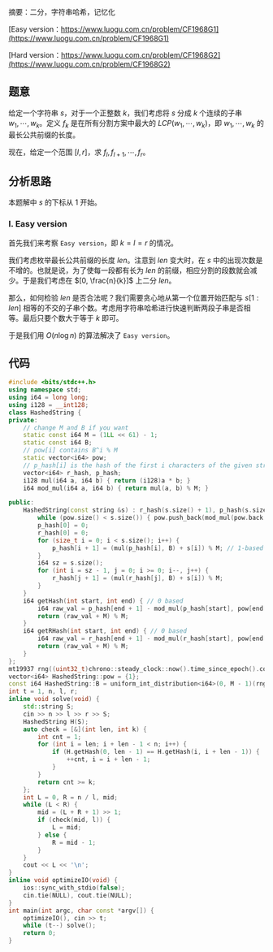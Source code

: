 摘要：二分，字符串哈希，记忆化

[Easy version：https://www.luogu.com.cn/problem/CF1968G1](https://www.luogu.com.cn/problem/CF1968G1)

[Hard version：https://www.luogu.com.cn/problem/CF1968G2](https://www.luogu.com.cn/problem/CF1968G2)

## 题意

给定一个字符串 $s$，对于一个正整数 $k$，我们考虑将 $s$ 分成 $k$ 个连续的子串 $w_1, \cdots, w_k$。定义 $f_k$ 是在所有分割方案中最大的 $LCP\left(w_1, \cdots, w_k\right)$，即 $w_1, \cdots, w_k$ 的最长公共前缀的长度。

现在，给定一个范围 $[l, r]$，求 $f_l, f_{l + 1}, \cdots, f_r$。

## 分析思路

本题解中 $s$ 的下标从 $1$ 开始。

### I. Easy version

首先我们来考察 `Easy version`，即 $k = l = r$ 的情况。

我们考虑枚举最长公共前缀的长度 $len$。注意到 $len$ 变大时，在 $s$ 中的出现次数是不增的。也就是说，为了使每一段都有长为 $len$ 的前缀，相应分割的段数就会减少。于是我们考虑在 $[0, \frac{n}{k}]$ 上二分 $len$。

那么，如何检验 $len$ 是否合法呢？我们需要贪心地从第一个位置开始匹配与 $s[1:len]$ 相等的不交的子串个数。考虑用字符串哈希进行快速判断两段子串是否相等。最后只要个数大于等于 $k$ 即可。

于是我们用 $O\left(n \log n\right)$ 的算法解决了 `Easy version`。 

## 代码

```cpp
#include <bits/stdc++.h>
using namespace std;
using i64 = long long;
using i128 = __int128;
class HashedString {
private:
    // change M and B if you want
    static const i64 M = (1LL << 61) - 1;
    static const i64 B;
    // pow[i] contains B^i % M
    static vector<i64> pow;
    // p_hash[i] is the hash of the first i characters of the given string
    vector<i64> r_hash, p_hash;
    i128 mul(i64 a, i64 b) { return (i128)a * b; }
    i64 mod_mul(i64 a, i64 b) { return mul(a, b) % M; }

public:
    HashedString(const string &s) : r_hash(s.size() + 1), p_hash(s.size() + 1) {
        while (pow.size() < s.size()) { pow.push_back(mod_mul(pow.back(), B)); }
        p_hash[0] = 0;
        r_hash[0] = 0;
        for (size_t i = 0; i < s.size(); i++) {
            p_hash[i + 1] = (mul(p_hash[i], B) + s[i]) % M; // 1-based
        }
        i64 sz = s.size();
        for (int i = sz - 1, j = 0; i >= 0; i--, j++) {
            r_hash[j + 1] = (mul(r_hash[j], B) + s[i]) % M;
        }
    }
    i64 getHash(int start, int end) { // 0 based
        i64 raw_val = p_hash[end + 1] - mod_mul(p_hash[start], pow[end - start + 1]);
        return (raw_val + M) % M;
    }
    i64 getRHash(int start, int end) { // 0 based
        i64 raw_val = r_hash[end + 1] - mod_mul(r_hash[start], pow[end - start + 1]);
        return (raw_val + M) % M;
    }
};
mt19937 rng((uint32_t)chrono::steady_clock::now().time_since_epoch().count());
vector<i64> HashedString::pow = {1};
const i64 HashedString::B = uniform_int_distribution<i64>(0, M - 1)(rng);
int t = 1, n, l, r;
inline void solve(void) {
    std::string S;
    cin >> n >> l >> r >> S;
    HashedString H(S);
    auto check = [&](int len, int k) {
        int cnt = 1;
        for (int i = len; i + len - 1 < n; i++) {
            if (H.getHash(0, len - 1) == H.getHash(i, i + len - 1)) {
                ++cnt, i = i + len - 1;
            }
        }
        return cnt >= k;
    };
    int L = 0, R = n / l, mid;
    while (L < R) {
        mid = (L + R + 1) >> 1;
        if (check(mid, l)) {
            L = mid;
        } else {
            R = mid - 1;
        }
    }
    cout << L << '\n';
}
inline void optimizeIO(void) {
    ios::sync_with_stdio(false);
    cin.tie(NULL), cout.tie(NULL);
}
int main(int argc, char const *argv[]) {
    optimizeIO(), cin >> t;
    while (t--) solve();
    return 0;
}

```